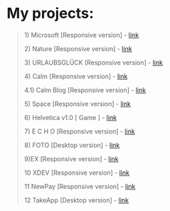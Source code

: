 <h1 style="font-size: 32px"> My projects: </h1>

> <p>1) Microsoft [Responsive version] - <a href="https://mrvalera.github.io/Other-Code/MyProject/index.html"> link </a></p>
> <p>2) Nature [Responsive version] - <a href="https://mrvalera.github.io/Other-Code/MyProject4/Project.html"> link </a></p>
> <p>3) URLAUBSGLÜCK [Responsive version] - <a href="https://mrvalera.github.io/Other-Code/Project5/index2.html"> link </a></p>
> <p>4) Calm [Responsive version] - <a href="https://mrvalera.github.io/Other-Code/Project6/homePage.html"> link </a></p>
> <p>4.1) Calm Blog [Responsive version] - <a href="https://mrvalera.github.io/Other-Code/Project6/blogPage.html"> link </a></p>
> <p>5) Space [Responsive version] - <a href="https://mrvalera.github.io/Other-Code/Project%207/index.html"> link </a></p>
> <p>6) Helvetica v1.0 [ Game ] - <a href="https://mrvalera.github.io/Other-Code/ProjectGame/index.html"> link </a></p>
> <p>7) E C H O [Responsive version] - <a href="https://mrvalera.github.io/Other-Code/project8/index.html"> link </a></p>
> <p>8) FOTO [Desktop version] - <a href="https://mrvalera.github.io/Other-Code/project9/index.html"> link </a></p>
> <p>9)EX [Responsive version] - <a href="https://mrvalera.github.io/Other-Code/project10/index.html"> link </a></p>
> <p>10 XDEV [Responsive version] - <a href="http://xdev.su"> link </a></p>
> <p>11 NewPay [Responsive version] - <a href="http://var.newman.su"> link </a></p>
> <p>12 TakeApp [Desktop version] - <a href="https://mrvalera.github.io/Other-Code/project11/index.html"> link </a></p>
